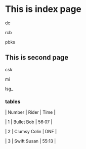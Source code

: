 # This is index page

dc

rcb

pbks

## This is second page

csk

mi

lsg_

### tables

| Number | Rider        | Time  |

| 1      | Bullet Bob   | 56:07 |
 
| 2      | Clumsy Colin | DNF   |

| 3      | Swift Susan  | 55:13 |
